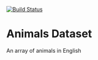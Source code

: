 [![Build Status](https://travis-ci.org/randfun/animals-dataset.svg?branch=master)](https://travis-ci.org/randfun/animals-dataset)

# Animals Dataset

An array of animals in English
